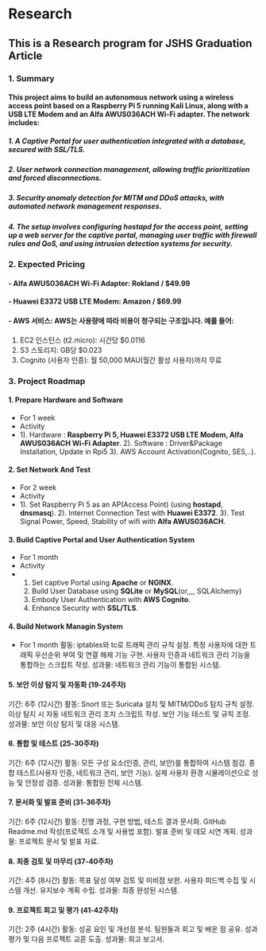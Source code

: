 # Research

## This is a Research program for JSHS Graduation Article
### 1. Summary

#### This project aims to build an autonomous network using a wireless access point based on a Raspberry Pi 5 running Kali Linux, along with a USB LTE Modem and an Alfa AWUS036ACH Wi-Fi adapter. The network includes:

##### 1. A Captive Portal for user authentication integrated with a database, secured with SSL/TLS.
##### 2. User network connection management, allowing traffic prioritization and forced disconnections.
##### 3. Security anomaly detection for MITM and DDoS attacks, with automated network management responses.
##### 4. The setup involves configuring hostapd for the access point, setting up a web server for the captive portal, managing user traffic with firewall rules and QoS, and using intrusion detection systems for security.

### 2. Expected Pricing

#### - Alfa AWUS036ACH Wi-Fi Adapter: Rokland / $49.99
#### - Huawei E3372 USB LTE Modem: Amazon / $69.99
#### - AWS 서비스: AWS는 사용량에 따라 비용이 청구되는 구조입니다. 예를 들어:
1. EC2 인스턴스 (t2.micro): 시간당 $0.0116
2. S3 스토리지: GB당 $0.023
3. Cognito (사용자 인증): 월 50,000 MAU(월간 활성 사용자)까지 무료

### 3. Project Roadmap
#### 1. Prepare Hardware and Software
- For 1 week
- Activity
- 1). Hardware : **Raspberry Pi 5, Huawei E3372 USB LTE Modem, Alfa AWUS036ACH Wi-Fi Adapter**.
  2). Software : Driver&Package Installation, Update in Rpi5
  3). AWS Account Activation(Cognito, SES,..).

#### 2. Set Network And Test
- For 2 week
- Activity
- 1). Set Raspberry Pi 5 as an AP(Access Point) (using **hostapd**, **dnsmasq**).
  2). Internet Connection Test with **Huawei E3372**.
  3). Test Signal Power, Speed, Stability of wifi with **Alfa AWUS036ACH**.

#### 3. Build Captive Portal and User Authentication System 
- For 1 month
- Activity
- 1. Set captive Portal using **Apache** or **NGINX**.
  2. Build User Database using **SQLite** or **MySQL**(or,,,, SQLAlchemy)
  3. Embody User Authentication with **AWS Cognito**.
  4. Enhance Security with **SSL/TLS**.

#### 4. Build Network Managin System
- For 1 month
활동:
iptables와 tc로 트래픽 관리 규칙 설정.
특정 사용자에 대한 트래픽 우선순위 부여 및 연결 해제 기능 구현.
사용자 인증과 네트워크 관리 기능을 통합하는 스크립트 작성.
성과물: 네트워크 관리 기능이 통합된 시스템.

#### 5. 보안 이상 탐지 및 자동화 (19-24주차)
기간: 6주 (12시간)
활동:
Snort 또는 Suricata 설치 및 MITM/DDoS 탐지 규칙 설정.
이상 탐지 시 자동 네트워크 관리 조치 스크립트 작성.
보안 기능 테스트 및 규칙 조정.
성과물: 보안 이상 탐지 및 대응 시스템.

#### 6. 통합 및 테스트 (25-30주차)
기간: 6주 (12시간)
활동:
모든 구성 요소(인증, 관리, 보안)를 통합하여 시스템 점검.
종합 테스트(사용자 인증, 네트워크 관리, 보안 기능).
실제 사용자 환경 시뮬레이션으로 성능 및 안정성 검증.
성과물: 통합된 전체 시스템.

#### 7. 문서화 및 발표 준비 (31-36주차)
기간: 6주 (12시간)
활동:
진행 과정, 구현 방법, 테스트 결과 문서화.
GitHub Readme.md 작성(프로젝트 소개 및 사용법 포함).
발표 준비 및 데모 시연 계획.
성과물: 프로젝트 문서 및 발표 자료.

#### 8. 최종 검토 및 마무리 (37-40주차)
기간: 4주 (8시간)
활동:
목표 달성 여부 검토 및 미비점 보완.
사용자 피드백 수집 및 시스템 개선.
유지보수 계획 수립.
성과물: 최종 완성된 시스템.

#### 9. 프로젝트 회고 및 평가 (41-42주차)
기간: 2주 (4시간)
활동:
성공 요인 및 개선점 분석.
팀원들과 회고 및 배운 점 공유.
성과 평가 및 다음 프로젝트 교훈 도출.
성과물: 회고 보고서.

